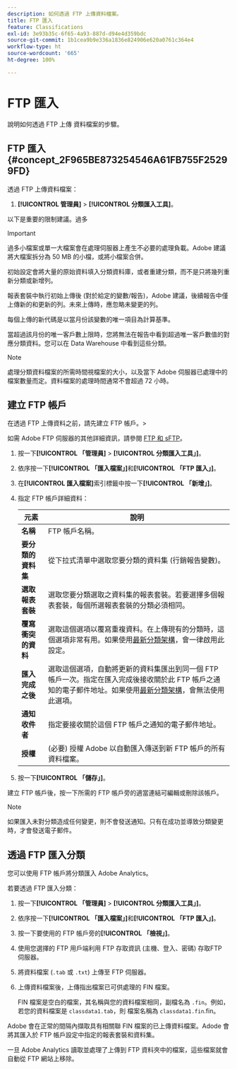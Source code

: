 ```yaml
---
description: 如何透過 FTP 上傳資料檔案。
title: FTP 匯入
feature: Classifications
exl-id: 3e93b35c-6f65-4a93-887d-d94e4d359bdc
source-git-commit: 1b1cea9b9e336a1836e824906e620a0761c364e4
workflow-type: ht
source-wordcount: '665'
ht-degree: 100%

---
```


# FTP 匯入

說明如何透過 FTP 上傳 資料檔案的步驟。

## FTP 匯入 {#concept_2F965BE873254546A61FB755F25299FD}

透過 FTP 上傳資料檔案：

1. **[!UICONTROL 管理員]** > **[!UICONTROL 分類匯入工具]**。

以下是重要的限制建議。過多

>[!IMPORTANT]
>
>過多小檔案或單一大檔案會在處理伺服器上產生不必要的處理負載。Adobe 建議將大檔案拆分為 50 MB 的小檔，或將小檔案合併。

初始設定會將大量的原始資料填入分類資料庫，或者重建分類，而不是只將幾列重新分類或新增列。

報表套裝中執行初始上傳後 (對於給定的變數/報告)，Adobe 建議，後續報告中僅上傳新的和更新的列。未來上傳時，應忽略未變更的列。

每個上傳的新代碼是以當月份該變數的唯一項目為計算基準。

當超過該月份的唯一客戶數上限時，您將無法在報告中看到超過唯一客戶數值的對應分類資料。您可以在 Data Warehouse 中看到這些分類。

>[!NOTE]
>
>處理分類資料檔案的所需時間視檔案的大小，以及當下 Adobe 伺服器已處理中的檔案數量而定。資料檔案的處理時間通常不會超過 72 小時。

## 建立 FTP 帳戶

在透過 FTP 上傳資料之前，請先建立 FTP 帳戶。>

如需 Adobe FTP 伺服器的其他詳細資訊，請參閱 [FTP 和 sFTP](/help/export/ftp-and-sftp/ftp-overview.md)。

1. 按一下&#x200B;**[!UICONTROL 「管理員]** > **[!UICONTROL 分類匯入工具」]**。
1. 依序按一下&#x200B;**[!UICONTROL 「匯入檔案」]**&#x200B;和&#x200B;**[!UICONTROL 「FTP 匯入」]**。
1. 在&#x200B;**[!UICONTROL 匯入檔案]**&#x200B;索引標籤中按一下&#x200B;**[!UICONTROL 「新增」]**。
1. 指定 FTP 帳戶詳細資料：

   | 元素 | 說明 |
   |---|---|
   | **名稱** | FTP 帳戶名稱。 |
   | **要分類的資料集** | 從下拉式清單中選取您要分類的資料集 (行銷報告變數)。 |
   | **選取報表套裝** | 選取您要分類選取之資料集的報表套裝。若要選擇多個報表套裝，每個所選報表套裝的分類必須相同。 |
   | **覆寫衝突的資料** | 選取這個選項以覆寫重複資料。在上傳現有的分類時，這個選項非常有用。如果使用[最新分類架構](../sets/overview.md)，會一律啟用此設定。 |
   | **匯入完成之後** | 選取這個選項，自動將更新的資料集匯出到同一個 FTP 帳戶一次。指定在匯入完成後接收關於此 FTP 帳戶之通知的電子郵件地址。如果使用[最新分類架構](../sets/overview.md)，會無法使用此選項。 |
   | **通知收件者** | 指定要接收關於這個 FTP 帳戶之通知的電子郵件地址。 |
   | **授權** | (必要) 授權 Adobe 以自動匯入傳送到新 FTP 帳戶的所有資料檔案。 |

1. 按一下&#x200B;**[!UICONTROL 「儲存」]**。

建立 FTP 帳戶後，按一下所需的 FTP 帳戶旁的適當連結可編輯或刪除該帳戶。

>[!NOTE]
>
>如果匯入未對分類造成任何變更，則不會發送通知。只有在成功並導致分類變更時，才會發送電子郵件。

## 透過 FTP 匯入分類

您可以使用 FTP 帳戶將分類匯入 Adobe Analytics。

若要透過 FTP 匯入分類：

1. 按一下&#x200B;**[!UICONTROL 「管理員]** > **[!UICONTROL 分類匯入工具」]**。
1. 依序按一下&#x200B;**[!UICONTROL 「匯入檔案」]**&#x200B;和&#x200B;**[!UICONTROL 「FTP 匯入」]**。
1. 按一下要使用的 FTP 帳戶旁的&#x200B;**[!UICONTROL 「檢視」]**。
1. 使用您選擇的 FTP 用戶端利用 FTP 存取資訊 (主機、登入、密碼) 存取FTP 伺服器。
1. 將資料檔案 (`.tab` 或 `.txt`) 上傳至 FTP 伺服器。
1. 上傳資料檔案後，上傳指出檔案已可供處理的 FIN 檔案。

   FIN 檔案是空白的檔案，其名稱與您的資料檔案相同，副檔名為 `.fin`。例如，若您的資料檔案是 `classdata1.tab`，則 檔案名稱為 `classdata1.fin`.fin。

Adobe 會在正常的間隔內擷取具有相關聯 FIN 檔案的已上傳資料檔案。Adode 會將其匯入於 FTP 帳戶設定中指定的報表套裝和資料集。

一旦 Adobe Analytics 讀取並處理了上傳到 FTP 資料夾中的檔案，這些檔案就會自動從 FTP 網站上移除。
